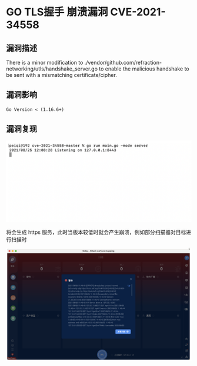 # GO TLS握手 崩溃漏洞 CVE-2021-34558

## 漏洞描述

There is a minor modification to ./vendor/github.com/refraction-networking/utls/handshake_server.go to enable the malicious handshake to be sent with a mismatching certificate/cipher.

## 漏洞影响

```
Go Version < (1.16.6+)
```

## 漏洞复现

<img src="images/202205201317475.png" alt="image-20220520131711402" style="zoom:67%;" />

将会生成 https 服务，此时当版本较低时就会产生崩溃，例如部分扫描器对目标进行扫描时

![image-20220520131729852](./images/202205201317938.png)